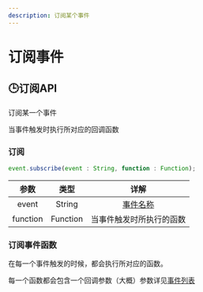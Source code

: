 ```yaml
---
description: 订阅某个事件
---
```


# 订阅事件

## 🕒订阅API

订阅某一个事件

当事件触发时执行所对应的回调函数

### 订阅

```javascript
event.subscribe(event : String, function : Function);
```

| 参数 | 类型 | 详解 |
| :---: | :---: | :---: |
| event | String | [事件名称](https://github.com/McPluss/M.S.Bot/tree/ccff5dc2dc23e506c113934a85e7a33b351a8096/event-system/null/README.md) |
| function | Function | 当事件触发时所执行的函数 |

### 订阅事件函数

在每一个事件触发的时候，都会执行所对应的函数。

每一个函数都会包含一个回调参数（大概）参数详见[事件列表](https://null.com)

